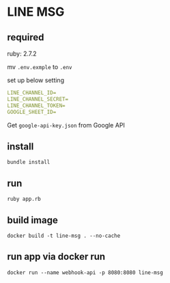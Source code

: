 # LINE MSG

## required

ruby: 2.7.2

mv `.env.exmple` to `.env`

set up below setting

```yml
LINE_CHANNEL_ID=
LINE_CHANNEL_SECRET=
LINE_CHANNEL_TOKEN=
GOOGLE_SHEET_ID=
```

Get `google-api-key.json` from Google API

## install

```shell
bundle install
```

## run

```shell
ruby app.rb
```

## build image

```shell
docker build -t line-msg . --no-cache
```

## run app via docker run

```shell
docker run --name webhook-api -p 8080:8080 line-msg
```
